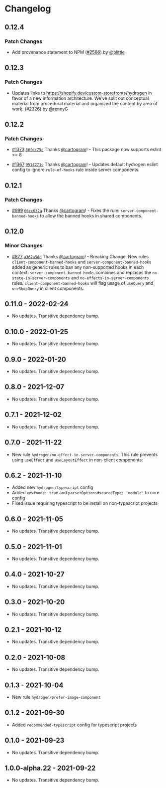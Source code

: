 # Changelog

## 0.12.4

### Patch Changes

- Add provenance statement to NPM ([#2566](https://github.com/Shopify/hydrogen-v1/pull/2566)) by [@blittle](https://github.com/blittle)

## 0.12.3

### Patch Changes

- Updates links to https://shopify.dev/custom-storefronts/hydrogen in favor of a new information architecture. We've split out conceptual material from procedural material and organized the content by area of work. ([#2326](https://github.com/Shopify/hydrogen/pull/2326)) by [@rennyG](https://github.com/rennyG)

## 0.12.2

### Patch Changes

- [#1373](https://github.com/Shopify/hydrogen/pull/1373) [`66fdc75c`](https://github.com/Shopify/hydrogen/commit/66fdc75c3494acbb668b1053cac24846ed522217) Thanks [@cartogram](https://github.com/cartogram)! - This package now supports eslint >= 8

* [#1367](https://github.com/Shopify/hydrogen/pull/1367) [`9514271c`](https://github.com/Shopify/hydrogen/commit/9514271c709f717dfdbdd5620b17661f6ebba651) Thanks [@cartogram](https://github.com/cartogram)! - Updates default hydrogen eslint config to ignore `rule-of-hooks` rule inside server components.

## 0.12.1

### Patch Changes

- [#999](https://github.com/Shopify/hydrogen/pull/999) [`66cc632a`](https://github.com/Shopify/hydrogen/commit/66cc632a00123b1a5fffcd234c25a91e1a86bdf7) Thanks [@cartogram](https://github.com/cartogram)! - Fixes the rule: `server-component-banned-hooks` to allow the banned hooks in shared components.

## 0.12.0

### Minor Changes

- [#877](https://github.com/Shopify/hydrogen/pull/877) [`a362a5dd`](https://github.com/Shopify/hydrogen/commit/a362a5dd02e94c7cdf62bb8d0d7e52e8676b415c) Thanks [@cartogram](https://github.com/cartogram)! - Breaking Change: New rules `client-component-banned-hooks` and `server-component-banned-hooks` added as generic rules to ban any non-supported hooks in each context. `server-component-banned-hooks` combines and replaces the `no-state-in-server-components` and `no-effects-in-server-components` rules. `client-component-banned-hooks` will flag usage of `useQuery` and `useShopQuery` in client components.

## 0.11.0 - 2022-02-24

- No updates. Transitive dependency bump.

## 0.10.0 - 2022-01-25

- No updates. Transitive dependency bump.

## 0.9.0 - 2022-01-20

- No updates. Transitive dependency bump.

## 0.8.0 - 2021-12-07

- No updates. Transitive dependency bump.

## 0.7.1 - 2021-12-02

- No updates. Transitive dependency bump.

## 0.7.0 - 2021-11-22

- New rule `hydrogen/no-effect-in-server-components`. This rule prevents using `useEffect` and `useLayoutEffect` in non-client components.

## 0.6.2 - 2021-11-10

- Added new `hydrogen/typescript` config
- Added `env#node: true` and `parserOptions#sourceType: 'module'` to core config
- Fixed issue requiring typescript to be install on non-typescript projects

## 0.6.0 - 2021-11-05

- No updates. Transitive dependency bump.

## 0.5.0 - 2021-11-01

- No updates. Transitive dependency bump.

## 0.4.0 - 2021-10-27

- No updates. Transitive dependency bump.

## 0.3.0 - 2021-10-20

- No updates. Transitive dependency bump.

## 0.2.1 - 2021-10-12

- No updates. Transitive dependency bump.

## 0.2.0 - 2021-10-08

- No updates. Transitive dependency bump.

## 0.1.3 - 2021-10-04

- New rule `hydrogen/prefer-image-component`

## 0.1.2 - 2021-09-30

- Added `recommended-typescript` config for typescript projects

## 0.1.0 - 2021-09-23

- No updates. Transitive dependency bump.

## 1.0.0-alpha.22 - 2021-09-22

- No updates. Transitive dependency bump.
